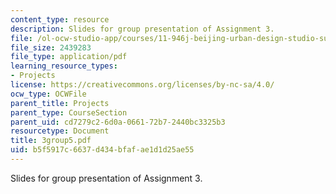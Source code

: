 ```yaml
---
content_type: resource
description: Slides for group presentation of Assignment 3.
file: /ol-ocw-studio-app/courses/11-946j-beijing-urban-design-studio-summer-2004/b5f5917c6637d434bfafae1d1d25ae55_3group5.pdf
file_size: 2439283
file_type: application/pdf
learning_resource_types:
- Projects
license: https://creativecommons.org/licenses/by-nc-sa/4.0/
ocw_type: OCWFile
parent_title: Projects
parent_type: CourseSection
parent_uid: cd7279c2-6d0a-0661-72b7-2440bc3325b3
resourcetype: Document
title: 3group5.pdf
uid: b5f5917c-6637-d434-bfaf-ae1d1d25ae55
---
```

Slides for group presentation of Assignment 3.